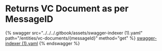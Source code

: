 # Returns VC Document as per MessageID

{% swagger src="../../../.gitbook/assets/swagger-indexer (1).yaml" path="/entities/vc-documents/{messageId}" method="get" %}
[swagger-indexer (1).yaml](<../../../.gitbook/assets/swagger-indexer (1).yaml>)
{% endswagger %}

